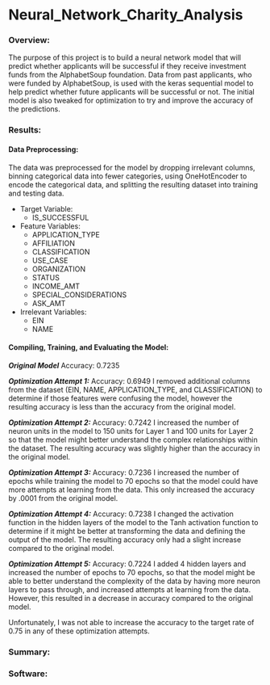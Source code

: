 # Neural_Network_Charity_Analysis

### Overview:
The purpose of this project is to build a neural network model that will predict whether applicants will be successful if they receive investment funds from the AlphabetSoup foundation. 
Data from past applicants, who were funded by AlphabetSoup, is used with the keras sequential model to help predict whether future applicants will be successful or not. The initial model is also tweaked for optimization to try and improve the accuracy of the predictions. 

### Results:
#### Data Preprocessing:
The data was preprocessed for the model by dropping irrelevant columns, binning categorical data into fewer categories, using OneHotEncoder to encode the categorical data, and splitting the resulting dataset into training and testing data. 
- Target Variable: 
    - IS_SUCCESSFUL
- Feature Variables: 
    - APPLICATION_TYPE
    - AFFILIATION
    - CLASSIFICATION
    - USE_CASE
    - ORGANIZATION
    - STATUS
    - INCOME_AMT
    - SPECIAL_CONSIDERATIONS
    - ASK_AMT
- Irrelevant Variables:
    - EIN
    - NAME
#### Compiling, Training, and Evaluating the Model:
***Original Model*** Accuracy: 0.7235

***Optimization Attempt 1:*** Accuracy: 0.6949
I removed additional columns from the dataset (EIN, NAME, APPLICATION_TYPE, and CLASSIFICATION) to determine if those features were confusing the model, however the resulting accuracy is less than the accuracy from the original model.

***Optimization Attempt 2:*** Accuracy: 0.7242
I increased the number of neuron units in the model to 150 units for Layer 1 and 100 units for Layer 2 so that the model might better understand the complex relationships within the dataset. The resulting accuracy was slightly higher than the accuracy in the original model.

***Optimization Attempt 3:*** Accuracy: 0.7236
I increased the number of epochs while training the model to 70 epochs so that the model could have more attempts at learning from the data. This only increased the accuracy by .0001 from the original model.

***Optimization Attempt 4:*** Accuracy: 0.7238
I changed the activation function in the hidden layers of the model to the Tanh activation function to determine if it might be better at transforming the data and defining the output of the model. The resulting accuracy only had a slight increase compared to the original model.

***Optimization Attempt 5:*** Accuracy: 0.7224
I added 4 hidden layers and increased the number of epochs to 70 epochs, so that the model might be able to better understand the complexity of the data by having more neuron layers to pass through, and increased attempts at learning from the data. However, this resulted in a decrease in accuracy compared to the original model. 

Unfortunately, I was not able to increase the accuracy to the target rate of 0.75 in any of these optimization attempts.


### Summary:

### Software:
